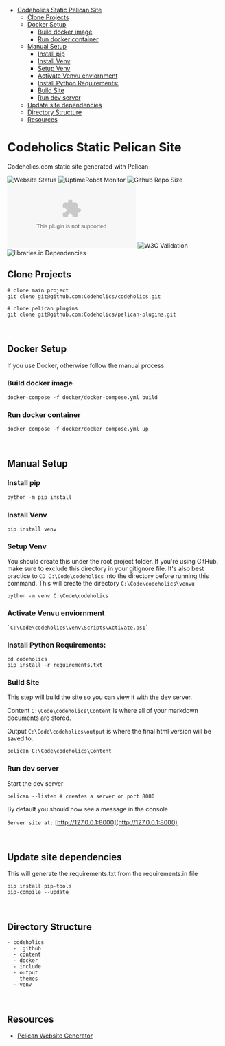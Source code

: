 - [Codeholics Static Pelican Site](#codeholics-static-pelican-site)
  - [Clone Projects](#clone-projects)
  - [Docker Setup](#docker-setup)
    - [Build docker image](#build-docker-image)
    - [Run docker container](#run-docker-container)
  - [Manual Setup](#manual-setup)
    - [Install pip](#install-pip)
    - [Install Venv](#install-venv)
    - [Setup Venv](#setup-venv)
    - [Activate Venvu enviornment](#activate-venvu-enviornment)
    - [Install Python Requirements:](#install-python-requirements)
    - [Build Site](#build-site)
    - [Run dev server](#run-dev-server)
  - [Update site dependencies](#update-site-dependencies)
  - [Directory Structure](#directory-structure)
  - [Resources](#resources)



# Codeholics Static Pelican Site

Codeholics.com static site generated with Pelican

![Website Status](https://img.shields.io/website?down_color=Red&down_message=Offline&up_color=Green&up_message=Online&url=https%3A%2F%2Fcodeholics.com)
![UptimeRobot Monitor](https://img.shields.io/uptimerobot/ratio/m779006273-e90d9df1ef96145a1e1b0bcc)
![Github Repo Size](https://img.shields.io/github/repo-size/codeholics/codeholics)
![mozilla-observatory](https://img.shields.io/mozilla-observatory/grade-score/codeholics.com?publish)
![W3C Validation](https://img.shields.io/w3c-validation/html?targetUrl=https%3A%2F%2Fcodeholics.com)
![libraries.io Dependencies](https://img.shields.io/librariesio/github/codeholics/codeholics)





## Clone Projects

```
# clone main project
git clone git@github.com:Codeholics/codeholics.git

# clone pelican plugins
git clone git@github.com:Codeholics/pelican-plugins.git
```


<br>


## Docker Setup

If you use Docker, otherwise follow the manual process

### Build docker image

```
docker-compose -f docker/docker-compose.yml build
```

### Run docker container

```
docker-compose -f docker/docker-compose.yml up
```


<br>



## Manual Setup

### Install pip

```python
python -m pip install
```

### Install Venv

```
pip install venv
```

### Setup Venv

You should create this under the root project folder. If you're using GitHub, make sure to exclude this directory in your gitignore file. It's also best practice to `CD C:\Code\codeholics` into the directory before running this command. This will create the directory `C:\Code\codeholics\venvu`

```
python -m venv C:\Code\codeholics
```

### Activate Venvu enviornment

```
`C:\Code\codeholics\venv\Scripts\Activate.ps1`
```

### Install Python Requirements:

```
cd codeholics
pip install -r requirements.txt
```

### Build Site

This step will build the site so you can view it with the dev server.

Content `C:\Code\codeholics\Content` is where all of your markdown documents are stored.

Output `C:\Code\codeholics\output` is where the final html version will be saved to.

```
pelican C:\Code\codeholics\Content
```

### Run dev server

Start the dev server

```
pelican --listen # creates a server on port 8080
```

By default you should now see a message in the console 

`Server site at:` [http://127.0.0.1:8000](http://127.0.0.1:8000)


<br>

## Update site dependencies

This will generate the requirements.txt from the requirements.in file

```
pip install pip-tools
pip-compile --update
```

<br>

## Directory Structure

```
- codeholics
  - .github
  - content
  - docker
  - include
  - output
  - themes
  - venv
```

<br>

## Resources

- [Pelican Website Generator](https://getpelican.com/)
